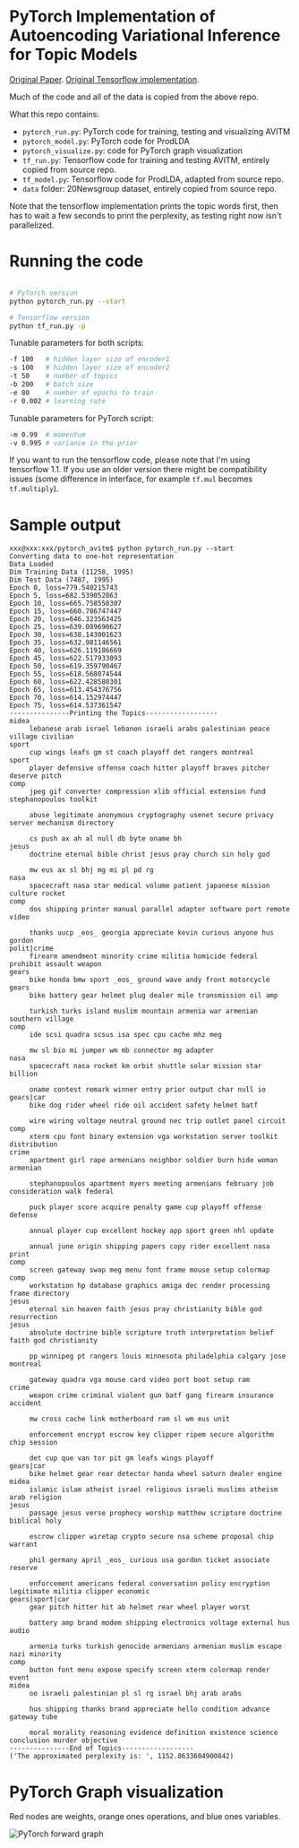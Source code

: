 
# PyTorch Implementation of Autoencoding Variational Inference for Topic Models

[Original Paper](https://arxiv.org/abs/1703.01488). 
[Original Tensorflow implementation](https://github.com/akashgit/autoencoding_vi_for_topic_models).

Much of the code and all of the data is copied from the above repo.

What this repo contains:
- `pytorch_run.py`: PyTorch code for training, testing and visualizing AVITM
- `pytorch_model.py`: PyTorch code for ProdLDA
- `pytorch_visualize.py`: code for PyTorch graph visualization
- `tf_run.py`: Tensorflow code for training and testing AVITM, entirely copied from source repo.
- `tf_model.py`: Tensorflow code for ProdLDA, adapted from source repo.
- `data` folder: 20Newsgroup dataset, entirely copied from source repo.

Note that the tensorflow implementation prints the topic words first, then has to wait a few seconds to print the
perplexity, as testing right now isn't parallelized.

# Running the code

```bash

# PyTorch version
python pytorch_run.py --start

# Tensorflow version
python tf_run.py -p

```

Tunable parameters for both scripts:

```bash
-f 100   # hidden layer size of encoder1
-s 100   # hidden layer size of encoder2
-t 50    # number of topics
-b 200   # batch size
-e 80    # number of epochs to train
-r 0.002 # learning rate
```

Tunable parameters for PyTorch script:

```bash
-m 0.99  # momentum
-v 0.995 # variance in the prior
```

If you want to run the tensorflow code, please note that I'm using tensorflow 1.1. If you use an older version there
might be compatibility issues (some difference in interface, for example `tf.mul` becomes `tf.multiply`).


# Sample output

```
xxx@xxx:xxx/pytorch_avitm$ python pytorch_run.py --start
Converting data to one-hot representation
Data Loaded
Dim Training Data (11258, 1995)
Dim Test Data (7487, 1995)
Epoch 0, loss=779.540215743
Epoch 5, loss=682.539052863
Epoch 10, loss=665.758558307
Epoch 15, loss=660.786747447
Epoch 20, loss=646.323563425
Epoch 25, loss=639.089690627
Epoch 30, loss=638.143001623
Epoch 35, loss=632.981146561
Epoch 40, loss=626.119186669
Epoch 45, loss=622.517933093
Epoch 50, loss=619.359790467
Epoch 55, loss=618.568074544
Epoch 60, loss=622.428580301
Epoch 65, loss=613.454376756
Epoch 70, loss=614.152974447
Epoch 75, loss=614.537361547
---------------Printing the Topics------------------
midea
     lebanese arab israel lebanon israeli arabs palestinian peace village civilian
sport
     cup wings leafs gm st coach playoff det rangers montreal
sport
     player defensive offense coach hitter playoff braves pitcher deserve pitch
comp 
     jpeg gif converter compression xlib official extension fund stephanopoulos toolkit

     abuse legitimate anonymous cryptography usenet secure privacy server mechanism directory

     cs push ax ah al null db byte oname bh
jesus
     doctrine eternal bible christ jesus pray church sin holy god

     mw eus ax sl bhj mg mi pl pd rg
nasa 
     spacecraft nasa star medical volume patient japanese mission culture rocket
comp 
     dos shipping printer manual parallel adapter software port remote video

     thanks uucp _eos_ georgia appreciate kevin curious anyone hus gordon
polit|crime
     firearm amendment minority crime militia homicide federal prohibit assault weapon
gears
     bike honda bmw sport _eos_ ground wave andy front motorcycle
gears
     bike battery gear helmet plug dealer mile transmission oil amp

     turkish turks island muslim mountain armenia war armenian southern village
comp 
     ide scsi quadra scsus isa spec cpu cache mhz meg

     mw sl bio mi jumper wm mb connector mg adapter
nasa 
     spacecraft nasa rocket km orbit shuttle solar mission star billion

     oname contest remark winner entry prior output char null io
gears|car  
     bike dog rider wheel ride oil accident safety helmet batf

     wire wiring voltage neutral ground nec trip outlet panel circuit
comp 
     xterm cpu font binary extension vga workstation server toolkit distribution
crime
     apartment girl rape armenians neighbor soldier burn hide woman armenian

     stephanopoulos apartment myers meeting armenians february job consideration walk federal

     puck player score acquire penalty game cup playoff offense defense

     annual player cup excellent hockey app sport green nhl update

     annual june origin shipping papers copy rider excellent nasa print
comp 
     screen gateway swap meg menu font frame mouse setup colormap
comp 
     workstation hp database graphics amiga dec render processing frame directory
jesus
     eternal sin heaven faith jesus pray christianity bible god resurrection
jesus
     absolute doctrine bible scripture truth interpretation belief faith god christianity

     pp winnipeg pt rangers louis minnesota philadelphia calgary jose montreal

     gateway quadra vga mouse card video port boot setup ram
crime
     weapon crime criminal violent gun batf gang firearm insurance accident

     mw cross cache link motherboard ram sl wm eus unit

     enforcement encrypt escrow key clipper ripem secure algorithm chip session

     det cup que van tor pit gm leafs wings playoff
gears|car  
     bike helmet gear rear detector honda wheel saturn dealer engine
midea
     islamic islam atheist israel religious israeli muslims atheism arab religion
jesus
     passage jesus verse prophecy worship matthew scripture doctrine biblical holy

     escrow clipper wiretap crypto secure nsa scheme proposal chip warrant

     phil germany april _eos_ curious usa gordon ticket associate reserve

     enforcement americans federal conversation policy encryption legitimate militia clipper economic
gears|sport|car  
     gear pitch hitter hit ab helmet rear wheel player worst

     battery amp brand modem shipping electronics voltage external hus audio

     armenia turks turkish genocide armenians armenian muslim escape nazi minority
comp 
     button font menu expose specify screen xterm colormap render event
midea
     oo israeli palestinian pl sl rg israel bhj arab arabs

     hus shipping thanks brand appreciate hello condition advance gateway tube

     moral morality reasoning evidence definition existence science conclusion murder objective
---------------End of Topics------------------
('The approximated perplexity is: ', 1152.8633604900842)

```
# PyTorch Graph visualization

Red nodes are weights, orange ones operations, and blue ones variables.

![PyTorch forward graph](pytorch_model.jpg)

